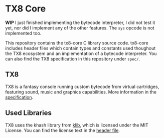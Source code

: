 # TX8 Core

**WIP** I just finished implementing the bytecode interpreter, I did not test it yet, nor did I
implement any of the other features. The `sys` opcode is not implemented too.

This repository contains the tx8-core C library source code.
tx8-core includes header files which contain types and constants used thoughout the TX8
ecosystem and an implementation of a bytecode interpreter.
You can also find the TX8 specification in this repository under `spec/`.

## TX8

TX8 is a fantasy console running custom bytecode from virtual cartridges, featuring
sound, music and graphics capabilities. More information in the [specification](https://github.com/vypxl/tx8/blob/master/spec/spec.md).

## Used Libraries

TX8 uses the khash library from [klib](https://github.com/attractivechaos/klib), which is licensed under the MIT License.
You can find the license text in the [header file](https://github.com/vypxl/tx8/blob/master/deps/khash.h).
